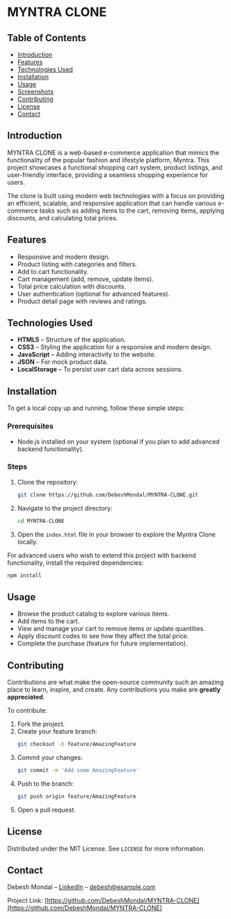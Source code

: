 
# MYNTRA CLONE



## Table of Contents
- [Introduction](#introduction)
- [Features](#features)
- [Technologies Used](#technologies-used)
- [Installation](#installation)
- [Usage](#usage)
- [Screenshots](#screenshots)
- [Contributing](#contributing)
- [License](#license)
- [Contact](#contact)

## Introduction
MYNTRA CLONE is a web-based e-commerce application that mimics the functionality of the popular fashion and lifestyle platform, Myntra. This project showcases a functional shopping cart system, product listings, and user-friendly interface, providing a seamless shopping experience for users.

The clone is built using modern web technologies with a focus on providing an efficient, scalable, and responsive application that can handle various e-commerce tasks such as adding items to the cart, removing items, applying discounts, and calculating total prices.

## Features
- Responsive and modern design.
- Product listing with categories and filters.
- Add to cart functionality.
- Cart management (add, remove, update items).
- Total price calculation with discounts.
- User authentication (optional for advanced features).
- Product detail page with reviews and ratings.

## Technologies Used
- **HTML5** – Structure of the application.
- **CSS3** – Styling the application for a responsive and modern design.
- **JavaScript** – Adding interactivity to the website.
- **JSON** – For mock product data.
- **LocalStorage** – To persist user cart data across sessions.
  
## Installation
To get a local copy up and running, follow these simple steps:

### Prerequisites
- Node.js installed on your system (optional if you plan to add advanced backend functionality).

### Steps
1. Clone the repository:
   ```bash
   git clone https://github.com/DebeshMondal/MYNTRA-CLONE.git
   ```
2. Navigate to the project directory:
   ```bash
   cd MYNTRA-CLONE
   ```
3. Open the `index.html` file in your browser to explore the Myntra Clone locally.

For advanced users who wish to extend this project with backend functionality, install the required dependencies:
```bash
npm install
```

## Usage
- Browse the product catalog to explore various items.
- Add items to the cart.
- View and manage your cart to remove items or update quantities.
- Apply discount codes to see how they affect the total price.
- Complete the purchase (feature for future implementation).


## Contributing
Contributions are what make the open-source community such an amazing place to learn, inspire, and create. Any contributions you make are **greatly appreciated**.

To contribute:
1. Fork the project.
2. Create your feature branch:
   ```bash
   git checkout -b feature/AmazingFeature
   ```
3. Commit your changes:
   ```bash
   git commit -m 'Add some AmazingFeature'
   ```
4. Push to the branch:
   ```bash
   git push origin feature/AmazingFeature
   ```
5. Open a pull request.

## License
Distributed under the MIT License. See `LICENSE` for more information.

## Contact
Debesh Mondal – [LinkedIn](https://www.linkedin.com/in/debesh-mondal/) – debesh@example.com

Project Link: [https://github.com/DebeshMondal/MYNTRA-CLONE](https://github.com/DebeshMondal/MYNTRA-CLONE)
